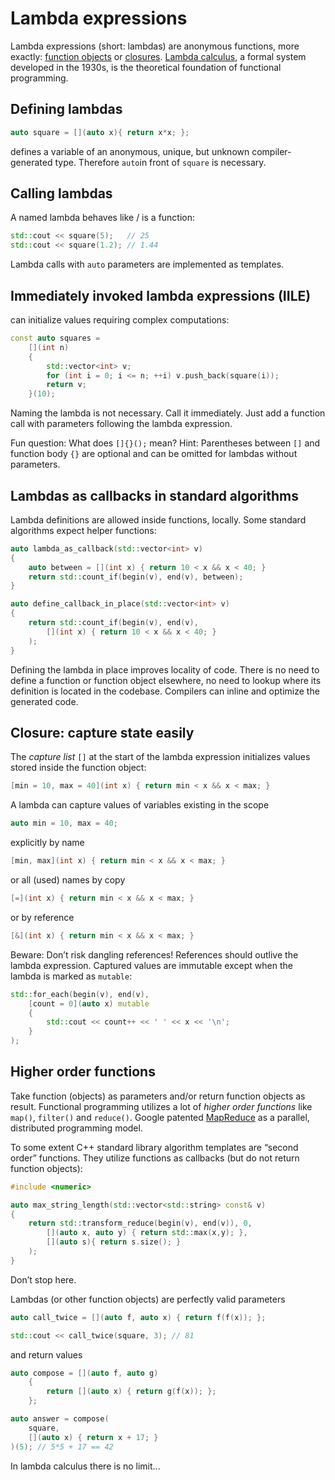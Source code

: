 # Lambda expressions

Lambda expressions (short: lambdas) are anonymous functions, more exactly: 
[function objects](35_overloading_operators.md#Function-objects) or 
[closures](https://en.wikipedia.org/wiki/Closure_(computer_programming)). 
[Lambda calculus](https://en.wikipedia.org/wiki/Lambda_calculus), a formal system developed in the 1930s, is the theoretical foundation of functional programming. 

## Defining lambdas

```cpp
auto square = [](auto x){ return x*x; };
```

defines a variable of an anonymous, unique, but unknown compiler-generated type. Therefore `auto`in front of `square` is necessary. 

## Calling lambdas

A named lambda behaves like / is a function:

```cpp
std::cout << square(5);   // 25
std::cout << square(1.2); // 1.44
```
Lambda calls with `auto` parameters are implemented as templates.

## Immediately invoked lambda expressions (IILE)

can initialize values requiring complex computations: 

```cpp
const auto squares =
    [](int n)
    {
        std::vector<int> v;
        for (int i = 0; i <= n; ++i) v.push_back(square(i)); 
        return v;
    }(10);
```

Naming the lambda is not necessary. Call it immediately. Just add a function call with parameters following the lambda expression. 

Fun question: What does `[]{}();` mean? Hint: Parentheses between `[]` and function body `{}` are optional and can be omitted for lambdas without parameters. 

## Lambdas as callbacks in standard algorithms

Lambda definitions are allowed inside functions, locally. Some standard algorithms expect helper functions:

```cpp
auto lambda_as_callback(std::vector<int> v)
{
    auto between = [](int x) { return 10 < x && x < 40; }
    return std::count_if(begin(v), end(v), between);
}

auto define_callback_in_place(std::vector<int> v)
{
    return std::count_if(begin(v), end(v), 
        [](int x) { return 10 < x && x < 40; }
    );
}
```

Defining the lambda in place improves locality of code. There is no need to define a function or function object elsewhere, no need to lookup where its definition is located in the codebase. Compilers can inline and optimize the generated code.

## Closure: capture state easily

The *capture list* `[]` at the start of the lambda expression initializes values stored inside the function object:  

```cpp
[min = 10, max = 40](int x) { return min < x && x < max; }
```

A lambda can capture values of variables existing in the scope

```cpp
auto min = 10, max = 40;
```

explicitly by name

```cpp
[min, max](int x) { return min < x && x < max; }
```

or all (used) names by copy

```cpp
[=](int x) { return min < x && x < max; }
```

or by reference

```cpp
[&](int x) { return min < x && x < max; }
```

Beware: Don’t risk dangling references! References should outlive the lambda expression. Captured values are immutable except when the lambda is marked as `mutable`:

```cpp
std::for_each(begin(v), end(v),
    [count = 0](auto x) mutable
    {
        std::cout << count++ << ' ' << x << '\n';         
    }
);
```

## Higher order functions

Take function (objects) as parameters and/or return function objects as result. Functional programming utilizes a lot of *higher order functions* like `map()`, `filter()` and `reduce()`. Google patented [MapReduce](https://en.wikipedia.org/wiki/MapReduce) as a parallel, distributed programming model.

To some extent C++ standard library algorithm templates are “second order” functions. They utilize functions as callbacks (but do not return function objects):

```cpp
#include <numeric>

auto max_string_length(std::vector<std::string> const& v)
{
    return std::transform_reduce(begin(v), end(v)), 0,
        [](auto x, auto y) { return std::max(x,y); },
        [](auto s){ return s.size(); }
    );
}
```

Don’t stop here.

Lambdas (or other function objects) are perfectly valid parameters

```cpp
auto call_twice = [](auto f, auto x) { return f(f(x)); };

std::cout << call_twice(square, 3); // 81 
```

and return values

```cpp
auto compose = [](auto f, auto g)
    {
        return [](auto x) { return g(f(x)); };
    };

auto answer = compose(
    square,
    [](auto x) { return x + 17; }        
)(5); // 5*5 + 17 == 42
```

In lambda calculus there is no limit...